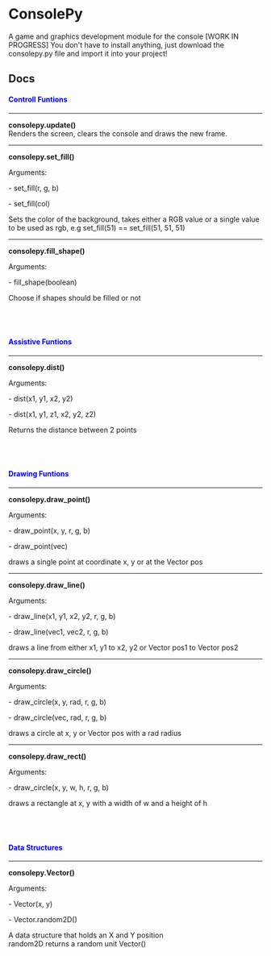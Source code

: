 # ConsolePy
A game and graphics development module for the console [WORK IN PROGRESS]
You don't have to install anything, just download the consolepy.py file and import it into your project!


<h2>Docs</h2>

<h4 style="color:blue;">Controll Funtions</h4>

<hr>
<strong>consolepy.update()</strong><br>
Renders the screen, clears the console and draws the new frame.
<br>


<hr>
<strong>consolepy.set_fill()</strong><br>
<p>Arguments:</p>
<p> - set_fill(r, g, b)</p>
<p> - set_fill(col)</p>
Sets the color of the background, takes either a RGB value or a single value to be used as rgb, e.g set_fill(51) == set_fill(51, 51, 51)
<br>


<hr>
<strong>consolepy.fill_shape()</strong><br>
<p>Arguments:</p>
<p> - fill_shape(boolean)</p>
Choose if shapes should be filled or not
<br>

<br>
<br>
<br>
<h4 style="color:blue;">Assistive Funtions</h4>

<hr>
<strong>consolepy.dist()</strong><br>
<p>Arguments:</p>
<p> - dist(x1, y1, x2, y2)</p>
<p> - dist(x1, y1, z1, x2, y2, z2)</p>
Returns the distance between 2 points
<br>


<br>
<br>
<br>
<h4 style="color:blue;">Drawing Funtions</h4>

<hr>
<strong>consolepy.draw_point()</strong><br>
<p>Arguments:</p>
<p> - draw_point(x, y, r, g, b)</p>
<p> - draw_point(vec)</p>
draws a single point at coordinate x, y or at the Vector pos
<br>


<hr>
<strong>consolepy.draw_line()</strong><br>
<p>Arguments:</p>
<p> - draw_line(x1, y1, x2, y2, r, g, b)</p>
<p> - draw_line(vec1, vec2, r, g, b)</p>
draws a line from either x1, y1 to x2, y2 or Vector pos1 to Vector pos2
<br>


<hr>
<strong>consolepy.draw_circle()</strong><br>
<p>Arguments:</p>
<p> - draw_circle(x, y, rad, r, g, b)</p>
<p> - draw_circle(vec, rad, r, g, b)</p>
draws a circle at x, y or Vector pos with a rad radius
<br>


<hr>
<strong>consolepy.draw_rect()</strong><br>
<p>Arguments:</p>
<p> - draw_circle(x, y, w, h, r, g, b)</p>
draws a rectangle at x, y with a width of w and a height of h
<br>


<br>
<br>
<br>
<h4 style="color:blue;">Data Structures</h4>

<hr>
<strong>consolepy.Vector()</strong><br>
<p>Arguments:</p>
<p> - Vector(x, y)</p>
<p> - Vector.random2D()</p>
A data structure that holds an X and Y position<br>
random2D returns a random unit Vector()
<br>
